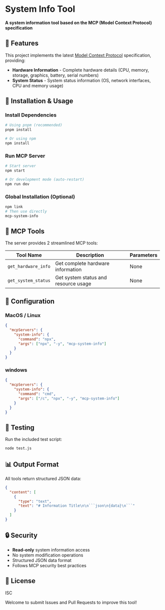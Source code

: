# System Info Tool

**A system information tool based on the MCP (Model Context Protocol) specification**

## 🎯 Features

This project implements the latest [Model Context Protocol](https://modelcontextprotocol.io/introduction) specification, providing:

- **Hardware Information** - Complete hardware details (CPU, memory, storage, graphics, battery, serial numbers)
- **System Status** - System status information (OS, network interfaces, CPU and memory usage)

## 🚀 Installation & Usage

### Install Dependencies
```bash
# Using pnpm (recommended)
pnpm install

# Or using npm
npm install
```

### Run MCP Server
```bash
# Start server
npm start

# Or development mode (auto-restart)
npm run dev
```

### Global Installation (Optional)
```bash
npm link
# Then use directly
mcp-system-info
```

## 🔧 MCP Tools

The server provides 2 streamlined MCP tools:

| Tool Name | Description | Parameters |
|-----------|-------------|------------|
| `get_hardware_info` | Get complete hardware information | None |
| `get_system_status` | Get system status and resource usage | None |

## 📝 Configuration

### MacOS / Linux

```json
{
  "mcpServers": {
    "system-info": {
      "command": "npx",
      "args": ["npx", "-y", "mcp-system-info"]
    }
  }
}
```

### windows

```json
{
  "mcpServers": {
    "system-info": {
      "command": "cmd",
      "args": ["/c", "npx", "-y", "mcp-system-info"]
    }
  }
}
```

## 🧪 Testing

Run the included test script:
```bash
node test.js
```

## 📊 Output Format

All tools return structured JSON data:
```json
{
  "content": [
    {
      "type": "text", 
      "text": "# Information Title\n\n```json\n{data}\n```"
    }
  ]
}
```

## 🔒 Security

- **Read-only** system information access
- No system modification operations
- Structured JSON data format
- Follows MCP security best practices

## 📄 License

ISC

Welcome to submit Issues and Pull Requests to improve this tool!